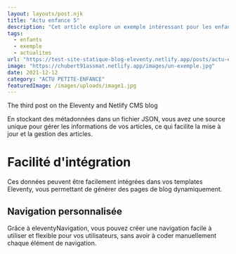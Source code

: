 ```yaml
---
layout: layouts/post.njk
title: "Actu enfance 5"
description: "Cet article explore un exemple intéressant pour les enfants."
tags: 
  - enfants
  - exemple
  - actualites
url: "https://test-site-statique-blog-eleventy.netlify.app/posts/actu-enfance-5"
image: "https://chubert91assmat.netlify.app/images/un-exemple.jpg"
date: 2021-12-12
category: "ACTU PETITE-ENFANCE"
featuredImage: /images/uploads/image1.jpg
---
```


The third post on the Eleventy and Netlify CMS blog

En stockant des métadonnées dans un fichier JSON, vous avez une source unique pour gérer les informations de vos articles, ce qui facilite la mise à jour et la gestion des articles.

# Facilité d'intégration

Ces données peuvent être facilement intégrées dans vos templates Eleventy, vous permettant de générer des pages de blog dynamiquement.

## Navigation personnalisée

Grâce à eleventyNavigation, vous pouvez créer une navigation facile à utiliser et flexible pour vos utilisateurs, sans avoir à coder manuellement chaque élément de navigation.
